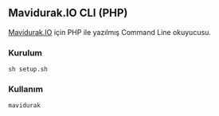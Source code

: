 ## Mavidurak.IO CLI (PHP)

[Mavidurak.IO](http://mavidurakio.wordpress.com) için PHP ile yazılmış Command Line okuyucusu.

### Kurulum

`sh setup.sh`

### Kullanım

`mavidurak`